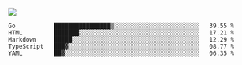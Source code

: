 ![](https://github-profile-summary-cards.vercel.app/api/cards/profile-details?username=igtm&theme=dracula)
<!--START_SECTION:waka-->
```text
Go           ████████████████▒░░░░░░░░░░░░░░░░░░░░░░░░   39.55 % 
HTML         ███████░░░░░░░░░░░░░░░░░░░░░░░░░░░░░░░░░░   17.21 % 
Markdown     █████░░░░░░░░░░░░░░░░░░░░░░░░░░░░░░░░░░░░   12.29 % 
TypeScript   ███▓░░░░░░░░░░░░░░░░░░░░░░░░░░░░░░░░░░░░░   08.77 % 
YAML         ██▓░░░░░░░░░░░░░░░░░░░░░░░░░░░░░░░░░░░░░░   06.35 % 
```
<!--END_SECTION:waka-->
